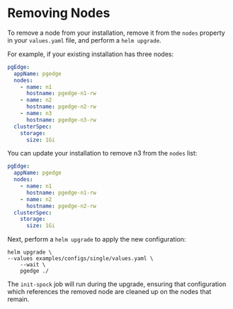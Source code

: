 # Removing Nodes

To remove a node from your installation, remove it from the `nodes` property in your `values.yaml` file, and perform a `helm upgrade`.

For example, if your existing installation has three nodes:

```yaml
pgEdge:
  appName: pgedge
  nodes:
    - name: n1
      hostname: pgedge-n1-rw
    - name: n2
      hostname: pgedge-n2-rw
    - name: n3
      hostname: pgedge-n3-rw
  clusterSpec:
    storage:
      size: 1Gi
```

You can update your installation to remove n3 from the `nodes` list:

```yaml
pgEdge:
  appName: pgedge
  nodes:
    - name: n1
      hostname: pgedge-n1-rw
    - name: n2
      hostname: pgedge-n2-rw
  clusterSpec:
    storage:
      size: 1Gi
```

Next, perform a `helm upgrade` to apply the new configuration:

```shell
helm upgrade \
--values examples/configs/single/values.yaml \
    --wait \
    pgedge ./
```

The `init-spock` job will run during the upgrade, ensuring that configuration which references the removed node are cleaned up on the nodes that remain.
